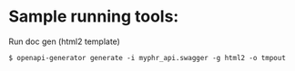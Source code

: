# Sample running tools:

Run doc gen (html2 template)

```
$ openapi-generator generate -i myphr_api.swagger -g html2 -o tmpout
```